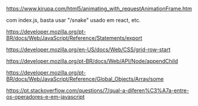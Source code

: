 
<!-- requestAnimationFrame -->
https://www.kirupa.com/html5/animating_with_requestAnimationFrame.htm

<!-- snake/index -->
com index.js, basta usar "/snake"
usado em react, etc.

<!-- Export and import -->
https://developer.mozilla.org/pt-BR/docs/Web/JavaScript/Reference/Statements/export

<!-- grid start -->
https://developer.mozilla.org/en-US/docs/Web/CSS/grid-row-start

<!-- appendChild -->
https://developer.mozilla.org/pt-BR/docs/Web/API/Node/appendChild

<!-- some() -->
https://developer.mozilla.org/pt-BR/docs/Web/JavaScript/Reference/Global_Objects/Array/some

<!-- === -->
https://pt.stackoverflow.com/questions/7/qual-a-diferen%C3%A7a-entre-os-operadores-e-em-javascript